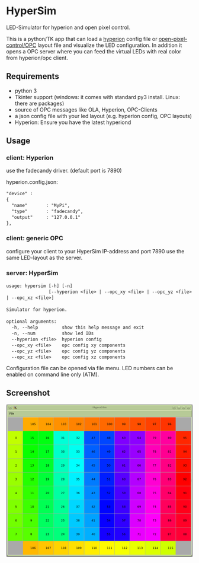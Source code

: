 # HyperSim
LED-Simulator for hyperion and open pixel control.

This is a python/TK app that can load a [hyperion](https://github.com/tvdzwan/hyperion) config file
or [open-pixel-control/OPC](http://openpixelcontrol.org/) layout file and visualize the LED configuration.
In addition it opens a OPC server where you can feed the virtual LEDs with real color from hyperion/opc client.

## Requirements
- python 3
- Tkinter support (windows: it comes with standard py3 install. Linux: there are packages)
- source of OPC messages like OLA, Hyperion, OPC-Clients
- a json config file with your led layout (e.g. hyperion config, OPC layouts)
- Hyperion: Ensure you have the latest hyperiond

## Usage

### client: Hyperion
use the fadecandy driver. (default port is 7890)

hyperion.config.json:
```
"device" :
{
  "name"       : "MyPi",
  "type"       : "fadecandy",
  "output"     : "127.0.0.1"
},
```
### client: generic OPC

configure your client to your HyperSim IP-address and port 7890
use the same LED-layout as the server.

### server: HyperSim
```
usage: hypersim [-h] [-n]
                [--hyperion <file> | --opc_xy <file> | --opc_yz <file> | --opc_xz <file>]

Simulator for hyperion.

optional arguments:
  -h, --help         show this help message and exit
  -n, --num          show led IDs
  --hyperion <file>  hyperion config
  --opc_xy <file>    opc config xy components
  --opc_yz <file>    opc config yz components
  --opc_xz <file>    opc config xz components
```

Configuration file can be opened via file menu. LED numbers can be enabled on command line only (ATM).


## Screenshot

![HyperSim matrix demo](doc/images/demo_matrix.png)
